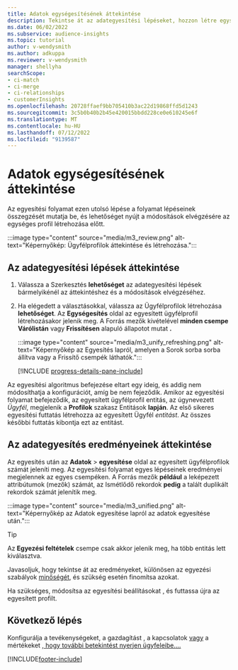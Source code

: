```yaml
---
title: Adatok egységesítésének áttekintése
description: Tekintse át az adategyesítési lépéseket, hozzon létre egységes ügyfélprofilokat, és tekintse át az eredményeket
ms.date: 06/02/2022
ms.subservice: audience-insights
ms.topic: tutorial
author: v-wendysmith
ms.author: adkuppa
ms.reviewer: v-wendysmith
manager: shellyha
searchScope:
- ci-match
- ci-merge
- ci-relationships
- customerInsights
ms.openlocfilehash: 20728ffaef9bb705410b3ac22d19868ffd5d1243
ms.sourcegitcommit: 3c5b0b40b2b45e420015bbdd228ce0e610245e6f
ms.translationtype: MT
ms.contentlocale: hu-HU
ms.lasthandoff: 07/12/2022
ms.locfileid: "9139587"
---
```

# <a name="review-data-unification"></a>Adatok egységesítésének áttekintése

Az egyesítési folyamat ezen utolsó lépése a folyamat lépéseinek összegzését mutatja be, és lehetőséget nyújt a módosítások elvégzésére az egységes profil létrehozása előtt.

:::image type="content" source="media/m3_review.png" alt-text="Képernyőkép: Ügyfélprofilok áttekintése és létrehozása.":::

## <a name="review-the-data-unification-steps"></a>Az adategyesítési lépések áttekintése

1. Válassza a Szerkesztés **lehetőséget** az adategyesítési lépések bármelyikénél az áttekintéshez és a módosítások elvégzéséhez.

1. Ha elégedett a választásokkal, válassza az Ügyfélprofilok létrehozása **lehetőséget**. Az **Egységesítés** oldal az egyesített ügyfélprofil létrehozásakor jelenik meg. A Forrás mezők kivételével **minden csempe Várólistán** vagy **Frissítésen** alapuló állapotot mutat **.**

   :::image type="content" source="media/m3_unify_refreshing.png" alt-text="Képernyőkép az Egyesítés lapról, amelyen a Sorok sorba sorba állítva vagy a Frissítő csempék láthatók.":::

   [!INCLUDE [progress-details-pane-include](includes/progress-details-pane.md)]

Az egyesítési algoritmus befejezése eltart egy ideig, és addig nem módosíthatja a konfigurációt, amíg be nem fejeződik. Amikor az egyesítési folyamat befejeződik, az egyesített ügyfélprofil entitás, az úgynevezett *Ügyfél*, megjelenik a **Profilok** szakasz Entitások **lapján**. Az első sikeres egyesítési futtatás létrehozza az egyesített Ügyfél *entitást*. Az összes későbbi futtatás kibontja ezt az entitást.

## <a name="review-the-results-of-data-unification"></a>Az adategyesítés eredményeinek áttekintése

Az egyesítés után az **Adatok** > **egyesítése** oldal az egyesített ügyfélprofilok számát jeleníti meg. Az egyesítési folyamat egyes lépéseinek eredményei megjelennek az egyes csempéken. A Forrás mezők **például** a leképezett attribútumok (mezők) számát, az Ismétlődő rekordok **pedig** a talált duplikált rekordok számát jelenítik meg.

:::image type="content" source="media/m3_unified.png" alt-text="Képernyőkép az Adatok egyesítése lapról az adatok egyesítése után.":::

> [!TIP]
> Az **Egyezési feltételek** csempe csak akkor jelenik meg, ha több entitás lett kiválasztva.

Javasoljuk, hogy tekintse át az eredményeket, különösen az egyezési szabályok [minőségét](data-unification-update.md#manage-match-rules), és szükség esetén finomítsa azokat.

Ha szükséges, módosítsa az egyesítési beállításokat [,](data-unification-update.md) és futtassa újra az egyesített profilt.

## <a name="next-step"></a>Következő lépés

Konfigurálja a tevékenységeket, a gazdagítást [,](activities.md) a kapcsolatok [vagy](enrichment-hub.md) a mértékeket [, hogy további betekintést nyerjen ügyfeleibe.](relationships.md)[...](measures.md)

[!INCLUDE[footer-include](includes/footer-banner.md)]
